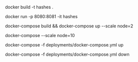 docker build -t hashes .

docker run -p 8080:8081 -it hashes

docker-compose build && docker-compose up --scale node=2

docker-compose --scale node=10

docker-compose -f deployments/docker-compose.yml up

docker-compose -f deployments/docker-compose.yml down
